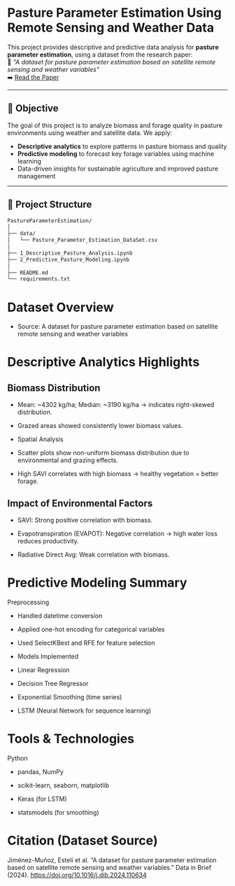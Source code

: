 # Pasture Parameter Estimation Using Remote Sensing and Weather Data

This project provides descriptive and predictive data analysis for **pasture parameter estimation**, using a dataset from the research paper:  
📄 _"A dataset for pasture parameter estimation based on satellite remote sensing and weather variables"_  
➡️ [Read the Paper](https://www.sciencedirect.com/science/article/pii/S235234092400177X)

---

## 📌 Objective

The goal of this project is to analyze biomass and forage quality in pasture environments using weather and satellite data. We apply:
- **Descriptive analytics** to explore patterns in pasture biomass and quality
- **Predictive modeling** to forecast key forage variables using machine learning
- Data-driven insights for sustainable agriculture and improved pasture management

---

## 📂 Project Structure

```bash
PastureParameterEstimation/
│
├── data/
│   └── Pasture_Parameter_Estimation_DataSet.csv      
│
├── 1_Descriptive_Pasture_Analysis.ipynb 
├── 2_Predictive_Pasture_Modeling.ipynb  
│
├── README.md
└── requirements.txt
```

# Dataset Overview

- Source: A dataset for pasture parameter estimation based on satellite remote sensing and weather variables


# Descriptive Analytics Highlights

## Biomass Distribution

- Mean: ~4302 kg/ha; Median: ~3190 kg/ha → indicates right-skewed distribution.

- Grazed areas showed consistently lower biomass values.

- Spatial Analysis

- Scatter plots show non-uniform biomass distribution due to environmental and grazing effects.

- High SAVI correlates with high biomass → healthy vegetation = better forage.

## Impact of Environmental Factors

- SAVI: Strong positive correlation with biomass.

- Evapotranspiration (EVAPOT): Negative correlation → high water loss reduces productivity.

- Radiative Direct Avg: Weak correlation with biomass.

# Predictive Modeling Summary
Preprocessing

- Handled datetime conversion

- Applied one-hot encoding for categorical variables

- Used SelectKBest and RFE for feature selection

- Models Implemented

- Linear Regression

- Decision Tree Regressor

- Exponential Smoothing (time series)

- LSTM (Neural Network for sequence learning)


# Tools & Technologies
Python

- pandas, NumPy

- scikit-learn, seaborn, matplotlib

- Keras (for LSTM)

- statsmodels (for smoothing)

# Citation (Dataset Source)
Jiménez-Muñoz, Estelí et al. “A dataset for pasture parameter estimation based on satellite remote sensing and weather variables.” Data in Brief (2024).
https://doi.org/10.1016/j.dib.2024.110634

